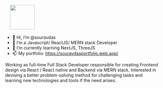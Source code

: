  &nbsp;&nbsp;&nbsp;&nbsp;<img src="https://souravdasportfolio.web.app/img/sourav.png" width="80px"/>

- 👋 Hi, I’m @souravdas
- 👀 I’m a Javascript/ ReactJS/ MERN stack Developer
- 🌱 I’m currently learning NextJS, ThreeJS
- 📫 My portfolio: https://souravdasportfolio.web.app/

Working as full-time Full Stack Developer responsible for creating Frontend design via 
React / React native and Backend via MERN stack. 
Interested in devising a better problem-solving method for challenging tasks and learning 
new technologies and tools if the need arises.
 

<!---
souravdasdip/souravdasdip is a ✨ special ✨ repository because its `README.md` (this file) appears on your GitHub profile.
You can click the Preview link to take a look at your changes.
--->
